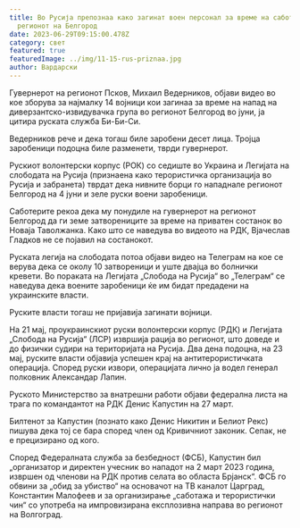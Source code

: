 ```yaml
---
title: Во Русија препознаа како загинат воен персонал за време на саботажата во
  регионот на Белгород
date: 2023-06-29T09:15:00.478Z
category: свет
featured: true
featuredImage: ../img/11-15-rus-priznaa.jpg
author: Вардарски
---
```

Гувернерот на регионот Псков, Михаил Ведерников, објави видео во кое зборува за најмалку 14 војници кои загинаа за време на напад на диверзантско-извидувачка група во регионот Белгород во јуни, ја цитира руската служба Би-Би-Си.

Ведерников рече и дека тогаш биле заробени десет лица. Тројца заробеници подоцна биле разменети, тврди гувернерот.

Рускиот волонтерски корпус (РОК) со седиште во Украина и Легијата на слободата на Русија (признаена како терористичка организација во Русија и забранета) тврдат дека нивните борци го нападнале регионот Белгород на 4 јуни и зеле руски воени заробеници.

Саботерите рекоа дека му понудиле на гувернерот на регионот Белгород да ги земе затворениците за време на приватен состанок во Новаја Таволжанка. Како што се наведува во видеото на РДК, Вјачеслав Гладков не се појавил на состанокот.

Руската легија на слободата потоа објави видео на Телеграм на кое се верува дека се околу 10 затвореници и уште двајца во болнички кревети. Во пораката на Легијата „Слобода на Русија“ во „Телеграм“ се наведува дека воените заробеници ќе им бидат предадени на украинските власти.

Руските власти тогаш не пријавија загинати војници.

На 21 мај, проукраинскиот руски волонтерски корпус (РДК) и Легијата „Слобода на Русија“ (ЛСР) извршија рација во регионот, што доведе и до физички судири на територијата на Русија. Два дена подоцна, на 23 мај, руските власти објавија успешен крај на антитерористичката операција. Според руски извори, операцијата лично ја водел генерал полковник Александар Лапин.

Руското Министерство за внатрешни работи објави федерална листа на трага по командантот на РДК Денис Капустин на 27 март.

Билтенот за Капустин (познато како Денис Никитин и Белиот Рекс) пишува дека тој се бара според член од Кривичниот законик. Сепак, не е прецизирано од кого.

Според Федералната служба за безбедност (ФСБ), Капустин бил „организатор и директен учесник во нападот на 2 март 2023 година, извршен од членови на РДК против селата во областа Брјанск“. ФСБ го обвини за „обид за убиство“ на основачот на ТВ каналот Царград, Константин Малофеев и за организирање „саботажа и терористички чин“ со употреба на импровизирана експлозивна направа во регионот на Волгоград.